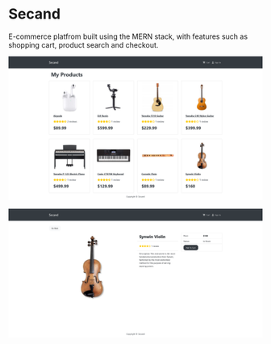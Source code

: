 # Secand

E-commerce platfrom built using the MERN stack, with features such as shopping cart, product search and checkout.

![screenshot](./screenshots/screenshot.png)

![product-screenshot](./screenshots/screenshot-product.png)
